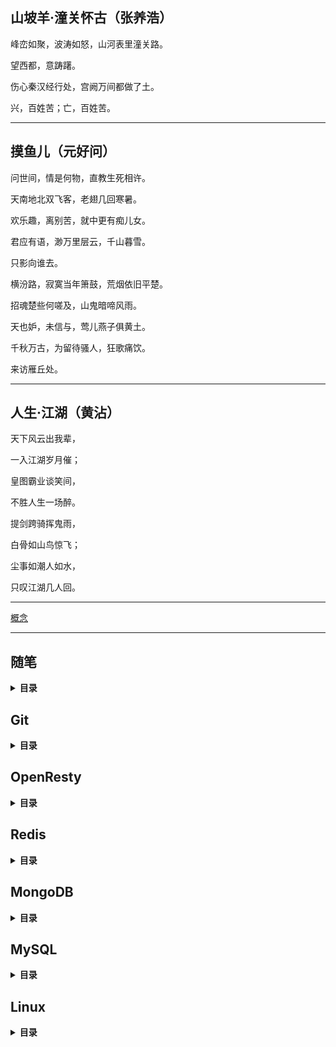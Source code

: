 ## 山坡羊·潼关怀古（张养浩）

峰峦如聚，波涛如怒，山河表里潼关路。

望西都，意踌躇。

伤心秦汉经行处，宫阙万间都做了土。

兴，百姓苦；亡，百姓苦。

---

## 摸鱼儿（元好问）

问世间，情是何物，直教生死相许。

天南地北双飞客，老翅几回寒暑。

欢乐趣，离别苦，就中更有痴儿女。

君应有语，渺万里层云，千山暮雪。

只影向谁去。

横汾路，寂寞当年箫鼓，荒烟依旧平楚。

招魂楚些何嗟及，山鬼暗啼风雨。

天也妒，未信与，莺儿燕子俱黄土。

千秋万古，为留待骚人，狂歌痛饮。

来访雁丘处。

---

## 人生·江湖（黄沾）

天下风云出我辈，

一入江湖岁月催；

皇图霸业谈笑间，

不胜人生一场醉。

提剑跨骑挥鬼雨，

白骨如山鸟惊飞；

尘事如潮人如水，

只叹江湖几人回。

---
[概念](./触动-概念.md)

---

## 随笔
<details>
<summary><b>目录</b></summary>

* [蜉蝣](随笔/蜉蝣.md)
* [蝼蚁](随笔/蝼蚁.md)
* [表演](随笔/表演.md)
* [高潮](随笔/高潮.md)
* [湖水](随笔/湖水.md)
* [划过夜空的流星](随笔/划过夜空的流星.md)
* [近视了](随笔/近视了.md)
* [夜的星空](随笔/夜的星空.md)
* [夜](随笔/夜.md)
</details>

## Git
<details>
<summary><b>目录</b></summary>

* [Git快速入门](Git/Git快速入门.md)
* [Git手册](Git/Git手册.md)
</details>

## OpenResty
<details>
<summary><b>目录</b></summary>

* [Lua](Openresty/lua.md)
* [lua_exmple](Openresty/lua_exmple.md)
* [lua程序设计](Openresty/lua程序设计.md)
</details>

## Redis
<details>
<summary><b>目录</b></summary>

* [HyperLogLog](Redis/HyperLogLog.md)
* [Stream](Redis/Stream.md)
* [持久化](Redis/持久化.md)
* [复制](Redis/复制.md)
* [优化](Redis/优化.md)
* [命令行](Redis/命令行.md)
* [源码](Redis/源码.md)
</details>

## MongoDB
<details>
<summary><b>目录</b></summary>

* [基础](MongoDB/基础.md)
* [增删改查](MongoDB/增删改查.md)
* [聚合](MongoDB/聚合.md)
* [安全篇](MongoDB/安全篇.md)
* [索引](MongoDB/索引.md)
* [事务](MongoDB/事务.md)
* [副本集的概念](MongoDB/副本集的概念.md)
* [副本集的高可用性](MongoDB/副本集的高可用性.md)
* [副本集的部署和维护](MongoDB/副本集的部署和维护.md)
* [Oplog日志](MongoDB/Oplog日志.md)
</details>

## MySQL
<details>
<summary><b>目录</b></summary>

* [基础-命令](MySql/基础-命令.md)
* [基础-原理](MySql/基础-原理.md)
* [索引](MySql/索引.md)
* [用户管理](MySql/用户管理.md)
* [优化](MySql/优化.md)
* [事务](MySql/事务.md)
* [主从](MySql/主从.md)
* [其他](MySql/其他.md)
</details>

## Linux
<details>
<summary><b>目录</b></summary>

* [用户和用户组](Linux/用户和用户组.md)
* [sed和awk](Linux/sed和awk.md)
* [sort、wc、uniq](Linux/sort、wc、uniq.md)
* [rsync](Linux/rsync.md)
* [修改时区](Linux/修改时区.md)
* [vim](Linux/vim.md)
</details>
